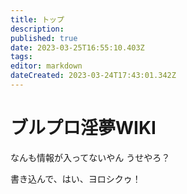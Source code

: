 ```yaml
---
title: トップ
description: 
published: true
date: 2023-03-25T16:55:10.403Z
tags: 
editor: markdown
dateCreated: 2023-03-24T17:43:01.342Z
---
```


# ブルプロ淫夢WIKI
なんも情報が入ってないやん
うせやろ？

書き込んで、はい、ヨロシクゥ！